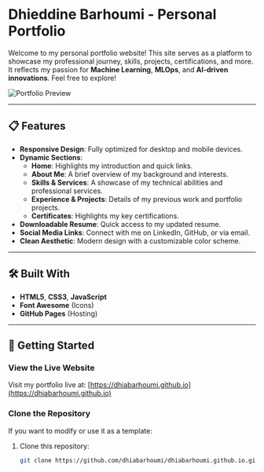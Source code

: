 # **Dhieddine Barhoumi - Personal Portfolio**

Welcome to my personal portfolio website! This site serves as a platform to showcase my professional journey, skills, projects, certifications, and more. It reflects my passion for **Machine Learning**, **MLOps**, and **AI-driven innovations**. Feel free to explore!

![Portfolio Preview](https://dhiabarhoumi.github.io/images/preview3.png) <!-- Replace this with an actual preview image or remove it -->

---

## **📋 Features**

- **Responsive Design**: Fully optimized for desktop and mobile devices.
- **Dynamic Sections**:
  - **Home**: Highlights my introduction and quick links.
  - **About Me**: A brief overview of my background and interests.
  - **Skills & Services**: A showcase of my technical abilities and professional services.
  - **Experience & Projects**: Details of my previous work and portfolio projects.
  - **Certificates**: Highlights my key certifications.
- **Downloadable Resume**: Quick access to my updated resume.
- **Social Media Links**: Connect with me on LinkedIn, GitHub, or via email.
- **Clean Aesthetic**: Modern design with a customizable color scheme.

---

## **🛠️ Built With**

- **HTML5**, **CSS3**, **JavaScript**
- **Font Awesome** (Icons)
- **GitHub Pages** (Hosting)

---

## **🚀 Getting Started**

### **View the Live Website**
Visit my portfolio live at: [https://dhiabarhoumi.github.io](https://dhiabarhoumi.github.io)

### **Clone the Repository**
If you want to modify or use it as a template:

1. Clone this repository:
   ```bash
   git clone https://github.com/dhiabarhoumi/dhiabarhoumi.github.io.git
